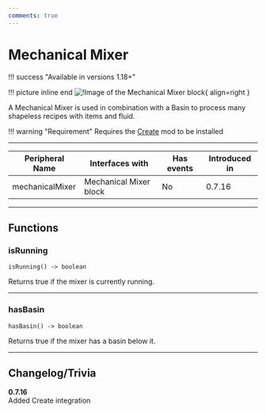 ```yaml
---
comments: true
---
```


# Mechanical Mixer

!!! success "Available in versions 1.18+"

!!! picture inline end
    ![!Image of the Mechanical Mixer block](../img/previews/mechanical_mixer.png){ align=right }

A Mechanical Mixer is used in combination with a Basin to process many shapeless recipes with items and fluid.

!!! warning "Requirement"
    Requires the [Create](https://www.curseforge.com/minecraft/mc-mods/create) mod to be installed

<p class="picture-spacing" style="--ps:1.9rem;"></p>

---

<center>

| Peripheral Name | Interfaces with        | Has events | Introduced in |
| --------------- | ---------------------- | ---------- | ------------- |
| mechanicalMixer | Mechanical Mixer block | No         | 0.7.16        |

</center>

---

## Functions

### isRunning
```
isRunning() -> boolean
```
Returns true if the mixer is currently running.

---

### hasBasin
```
hasBasin() -> boolean
```
Returns true if the mixer has a basin below it.

---

## Changelog/Trivia

**0.7.16**  
Added Create integration
